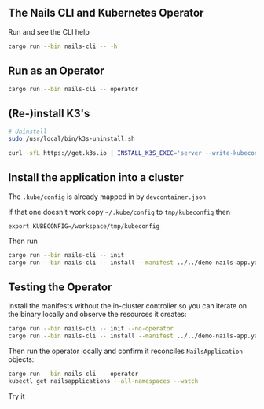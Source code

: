 ## The Nails CLI and Kubernetes Operator

Run and see the CLI help

```sh
cargo run --bin nails-cli -- -h
```

## Run as an Operator

```sh
cargo run --bin nails-cli -- operator
```

## (Re-)install K3's

```sh
# Uninstall
sudo /usr/local/bin/k3s-uninstall.sh
```

```sh
curl -sfL https://get.k3s.io | INSTALL_K3S_EXEC='server --write-kubeconfig-mode="644"' sh -
```

## Install the application into a cluster

The `.kube/config` is already mapped in by `devcontainer.json`

If that one doesn't work copy `~/.kube/config` to `tmp/kubeconfig` then

```
export KUBECONFIG=/workspace/tmp/kubeconfig 
```

Then run

```sh
cargo run --bin nails-cli -- init
cargo run --bin nails-cli -- install --manifest ../../demo-nails-app.yaml
```

## Testing the Operator

Install the manifests without the in-cluster controller so you can iterate on the binary locally and observe the resources it creates:

```sh
cargo run --bin nails-cli -- init --no-operator
cargo run --bin nails-cli -- install --manifest ../../demo-nails-app.yaml --development
```

Then run the operator locally and confirm it reconciles `NailsApplication` objects:

```sh
cargo run --bin nails-cli -- operator
kubectl get nailsapplications --all-namespaces --watch
```

Try it
